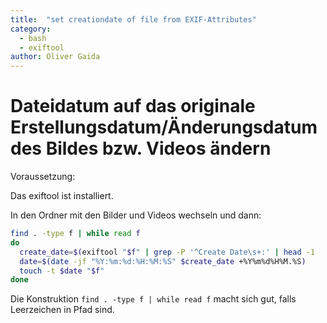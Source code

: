 ```yaml
---
title:  "set creationdate of file from EXIF-Attributes"
category: 
  - bash
  - exiftool
author: Oliver Gaida
---
```


# Dateidatum auf das originale Erstellungsdatum/Änderungsdatum des Bildes bzw. Videos ändern

Voraussetzung: 

Das exiftool ist installiert.

In den Ordner mit den Bilder und Videos wechseln und dann:

```bash
find . -type f | while read f 
do
  create_date=$(exiftool "$f" | grep -P '^Create Date\s+:' | head -1  | awk '{print $4":"$5}')
  date=$(date -jf "%Y:%m:%d:%H:%M:%S" $create_date +%Y%m%d%H%M.%S)
  touch -t $date "$f"
done
```

Die Konstruktion `find . -type f | while read f` macht sich gut, falls Leerzeichen in Pfad sind.
